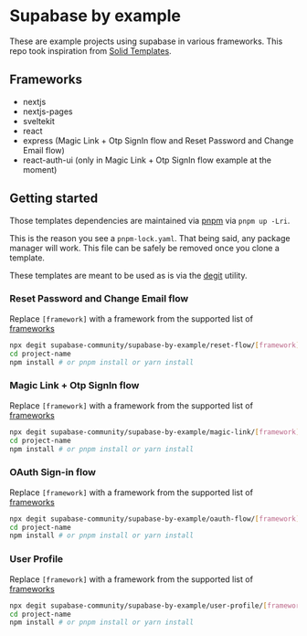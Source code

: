 # Supabase by example

These are example projects using supabase in various frameworks. This repo took inspiration from [Solid Templates](https://github.com/solidjs/templates).

## Frameworks

- nextjs
- nextjs-pages
- sveltekit
- react
- express (Magic Link + Otp SignIn flow and Reset Password and Change Email flow)
- react-auth-ui (only in Magic Link + Otp SignIn flow example at the moment)

## Getting started

Those templates dependencies are maintained via [pnpm](https://pnpm.io) via `pnpm up -Lri`.

This is the reason you see a `pnpm-lock.yaml`. That being said, any package manager will work. This file can be safely be removed once you clone a template.

These templates are meant to be used as is via the [degit](https://github.com/Rich-Harris/degit) utility.

### Reset Password and Change Email flow

Replace `[framework]` with a framework from the supported list of [frameworks](#Frameworks)

```bash
npx degit supabase-community/supabase-by-example/reset-flow/[framework] project-name
cd project-name
npm install # or pnpm install or yarn install
```

### Magic Link + Otp SignIn flow

Replace `[framework]` with a framework from the supported list of [frameworks](#Frameworks)

```bash
npx degit supabase-community/supabase-by-example/magic-link/[framework] project-name
cd project-name
npm install # or pnpm install or yarn install
```

### OAuth Sign-in flow

Replace `[framework]` with a framework from the supported list of [frameworks](#Frameworks)

```bash
npx degit supabase-community/supabase-by-example/oauth-flow/[framework] project-name
cd project-name
npm install # or pnpm install or yarn install
```

### User Profile

Replace `[framework]` with a framework from the supported list of [frameworks](#Frameworks)

```bash
npx degit supabase-community/supabase-by-example/user-profile/[framework] project-name
cd project-name
npm install # or pnpm install or yarn install
```
